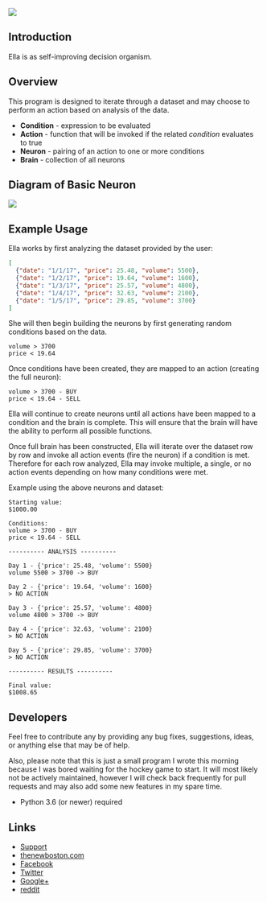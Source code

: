 ![](http://i.imgur.com/4WG89Km.png)

## Introduction

Ella is as self-improving decision organism.

## Overview

This program is designed to iterate through a dataset and may choose to perform an action based on analysis of the data.
  
- **Condition** - expression to be evaluated 
- **Action** - function that will be invoked if the related _condition_ evaluates to true
- **Neuron** - pairing of an action to one or more conditions
- **Brain** - collection of all neurons

## Diagram of Basic Neuron

![](http://i.imgur.com/wzIT8Av.png)

## Example Usage

Ella works by first analyzing the dataset provided by the user:
```json
[
  {"date": "1/1/17", "price": 25.48, "volume": 5500},
  {"date": "1/2/17", "price": 19.64, "volume": 1600},
  {"date": "1/3/17", "price": 25.57, "volume": 4800},
  {"date": "1/4/17", "price": 32.63, "volume": 2100},
  {"date": "1/5/17", "price": 29.85, "volume": 3700}
]
```

She will then begin building the neurons by first generating random conditions based on the data.
```
volume > 3700
price < 19.64
```

Once conditions have been created, they are mapped to an action (creating the full neuron):
```
volume > 3700 - BUY
price < 19.64 - SELL
```

Ella will continue to create neurons until all actions have been mapped to a condition and the brain is complete. This
will ensure that the brain will have the ability to perform all possible functions.

Once full brain has been constructed, Ella will iterate over the dataset row by row and invoke all action events (fire
the neuron) if a condition is met. Therefore for each row analyzed, Ella may invoke multiple, a single, or no action 
events depending on how many conditions were met. 

Example using the above neurons and dataset:
```
Starting value:
$1000.00
 
Conditions:
volume > 3700 - BUY
price < 19.64 - SELL
 
---------- ANALYSIS ----------
 
Day 1 - {'price': 25.48, 'volume': 5500}
volume 5500 > 3700 -> BUY
 
Day 2 - {'price': 19.64, 'volume': 1600}
> NO ACTION
 
Day 3 - {'price': 25.57, 'volume': 4800}
volume 4800 > 3700 -> BUY
 
Day 4 - {'price': 32.63, 'volume': 2100}
> NO ACTION
 
Day 5 - {'price': 29.85, 'volume': 3700}
> NO ACTION
 
---------- RESULTS ----------
 
Final value:
$1008.65
```

## Developers

Feel free to contribute any by providing any bug fixes, suggestions, ideas, or anything else that may be of help.

Also, please note that this is just a small program I wrote this morning because I was bored waiting for the hockey game 
to start. It will most likely not be actively maintained, however I will check back frequently for pull requests and may
also add some new features in my spare time. 

- Python 3.6 (or newer) required

## Links

- [Support](https://www.patreon.com/thenewboston)
- [thenewboston.com](https://thenewboston.com/)
- [Facebook](https://www.facebook.com/TheNewBoston-464114846956315/)
- [Twitter](https://twitter.com/bucky_roberts)
- [Google+](https://plus.google.com/+BuckyRoberts)
- [reddit](https://www.reddit.com/r/thenewboston/)

